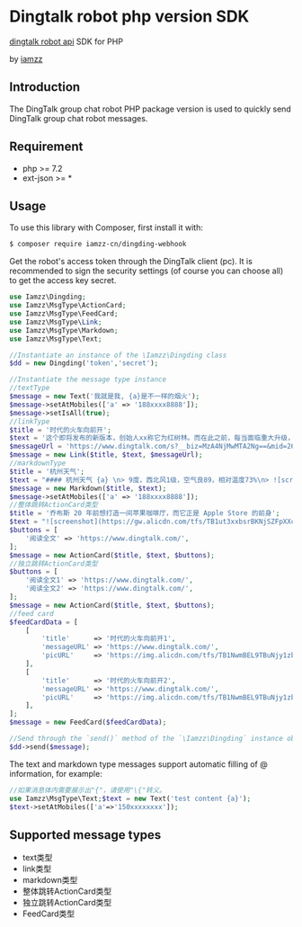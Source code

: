 # Dingtalk robot php version SDK
[dingtalk robot api](https://ding-doc.dingtalk.com/document#/org-dev-guide/custom-robot) SDK for PHP

by [iamzz](http://www.iamzz.cn)

## Introduction
The DingTalk group chat robot PHP package version is used to quickly send DingTalk group chat robot messages.
## Requirement
* php >= 7.2
* ext-json >= *
## Usage
To use this library with Composer, first install it with:
```bash
$ composer require iamzz-cn/dingding-webhook
```
Get the robot's access token through the DingTalk client (pc). It is recommended to sign the security settings (of course you can choose all) to get the access key secret.
```php
use Iamzz\Dingding;
use Iamzz\MsgType\ActionCard;
use Iamzz\MsgType\FeedCard;
use Iamzz\MsgType\Link;
use Iamzz\MsgType\Markdown;
use Iamzz\MsgType\Text;

//Instantiate an instance of the \Iamzz\Dingding class
$dd = new Dingding('token','secret');

//Instantiate the message type instance
//textType
$message = new Text('我就是我, {a}是不一样的烟火');
$message->setAtMobiles(['a' => '188xxxx8888']);
$message->setIsAll(true);
//linkType
$title = '时代的火车向前开';
$text = '这个即将发布的新版本，创始人xx称它为红树林。而在此之前，每当面临重大升级，产品经理们都会取一个应景的代号，这一次，为什么是红树林';
$messageUrl = 'https://www.dingtalk.com/s?__biz=MzA4NjMwMTA2Ng==&mid=2650316842&idx=1&sn=60da3ea2b29f1dcc43a7c8e4a7c97a16&scene=2&srcid=09189AnRJEdIiWVaKltFzNTw&from=timeline&isappinstalled=0&key=&ascene=2&uin=&devicetype=android-23&version=26031933&nettype=WIFI';
$message = new Link($title, $text, $messageUrl);
//markdownType
$title = '杭州天气';
$text = "#### 杭州天气 {a} \n> 9度，西北风1级，空气良89，相对温度73%\n> ![screenshot](https://img.alicdn.com/tfs/TB1NwmBEL9TBuNjy1zbXXXpepXa-2400-1218.png)\n> ###### 10点20分发布 [天气](https://www.dingtalk.com) \n";
$message = new Markdown($title, $text);
$message->setAtMobiles(['a' => '188xxxx8888']);
//整体跳转ActionCard类型
$title = '乔布斯 20 年前想打造一间苹果咖啡厅，而它正是 Apple Store 的前身';
$text = "![screenshot](https://gw.alicdn.com/tfs/TB1ut3xxbsrBKNjSZFpXXcXhFXa-846-786.png)\n ### 乔布斯 20 年前想打造的苹果咖啡厅\n Apple Store 的设计正从原来满满的科技感走向生活化，而其生活化的走向其实可以追溯到 20 年前苹果一个建立咖啡馆的计划";
$buttons = [
    '阅读全文' => 'https://www.dingtalk.com/',
];
$message = new ActionCard($title, $text, $buttons);
//独立跳转ActionCard类型
$buttons = [
    '阅读全文1' => 'https://www.dingtalk.com/',
    '阅读全文2' => 'https://www.dingtalk.com/',
];
$message = new ActionCard($title, $text, $buttons);
//feed card
$feedCardData = [
    [
        'title'      => '时代的火车向前开1',
        'messageURL' => 'https://www.dingtalk.com/',
        'picURL'     => 'https://img.alicdn.com/tfs/TB1NwmBEL9TBuNjy1zbXXXpepXa-2400-1218.png',
    ],
    [
        'title'      => '时代的火车向前开2',
        'messageURL' => 'https://www.dingtalk.com/',
        'picURL'     => 'https://img.alicdn.com/tfs/TB1NwmBEL9TBuNjy1zbXXXpepXa-2400-1218.png',
    ],
];
$message = new FeedCard($feedCardData);

//Send through the `send()` method of the `\Iamzz\Dingding` instance object
$dd->send($message);
```
The text and markdown type messages support automatic filling of @ information, for example:
```php
//如果消息体内需要展示出"{"，请使用"\{"转义。
use Iamzz\MsgType\Text;$text = new Text('test content {a}');
$text->setAtMobiles(['a'=>'150xxxxxxxx']);
```
## Supported message types
* text类型 
* link类型
* markdown类型
* 整体跳转ActionCard类型
* 独立跳转ActionCard类型
* FeedCard类型

